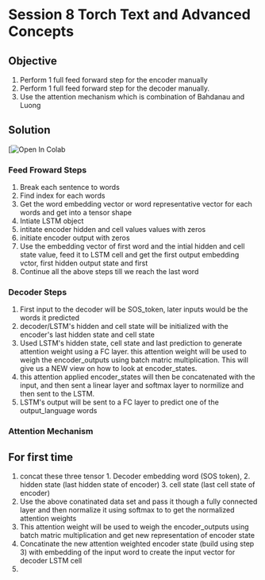 # Session 8 Torch Text and Advanced Concepts

## Objective
1. Perform 1 full feed forward step for the encoder manually
2. Perform 1 full feed forward step for the decoder manually.
3. Use the attention mechanism which is combination of Bahdanau and Luong

## Solution

[![Open In Colab](https://colab.research.google.com/drive/15iB4hT4X04kQ4ZX3CfmaYPWzqNWmoAnj#scrollTo=EkPpRywbRxvd)


### Feed Froward Steps

1. Break each sentence to words
2. Find index for each words
3. Get the word embedding vector or word representative vector for each words and get into a tensor shape
4. Intiate LSTM object
5. intitate encoder hidden and cell values values with zeros
6. initiate encoder output with zeros
7. Use the embedding vector of first word and the intial hidden and cell state value, feed it to LSTM cell and get the first output embedding vctor, first hidden output state and first 
8. Continue all the above steps till we reach the last word

### Decoder Steps
1. First input to the decoder will be SOS_token, later inputs would be the words it predicted 
2.  decoder/LSTM's hidden and cell state will be initialized with the encoder's last hidden state and cell state 
3.  Used LSTM's hidden state, cell state and last prediction to generate attention weight using a FC layer. this attention weight will be used to weigh the encoder_outputs using batch matric multiplication. This will give us a NEW view on how to look at encoder_states. 
4.  this attention applied encoder_states will then be concatenated with the input, and then sent a linear layer and softmax layer to normilize and then sent to the LSTM. 
5.  LSTM's output will be sent to a FC layer to predict one of the output_language words 

### Attention Mechanism
 ## For first time 
1. concat these three tensor 1. Decoder embedding word (SOS token), 2. hidden state (last hidden state of encoder) 3. cell state (last cell state of encoder)
2. Use the above conatinated data set and pass it though a fully connected layer and then normalize it using softmax to to get the normalized attention weights
3. This attention weight will be used to weigh the encoder_outputs using batch matric multiplication and get new representation of encoder state
4. Concatinate the new attention weighted encoder state (build using step 3) with  embedding of the input word to create the input vector for decoder LSTM cell
5. 

